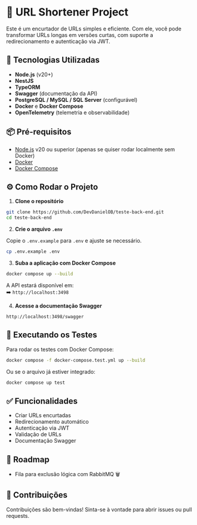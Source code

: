 # 🔗 URL Shortener Project

Este é um encurtador de URLs simples e eficiente. Com ele, você pode transformar URLs longas em versões curtas, com suporte a redirecionamento e autenticação via JWT.

## 🚀 Tecnologias Utilizadas

- **Node.js** (v20+)
- **NestJS**
- **TypeORM**
- **Swagger** (documentação da API)
- **PostgreSQL / MySQL / SQL Server** (configurável)
- **Docker** e **Docker Compose**
- **OpenTelemetry** (telemetria e observabilidade)

## 📦 Pré-requisitos

- [Node.js](https://nodejs.org/) v20 ou superior (apenas se quiser rodar localmente sem Docker)
- [Docker](https://www.docker.com/)
- [Docker Compose](https://docs.docker.com/compose/)

## ⚙️ Como Rodar o Projeto

1. **Clone o repositório**

```bash
git clone https://github.com/DevDanielOB/teste-back-end.git
cd teste-back-end
```

2. **Crie o arquivo `.env`**

Copie o `.env.example` para `.env` e ajuste se necessário.

```bash
cp .env.example .env
```

3. **Suba a aplicação com Docker Compose**

```bash
docker compose up --build
```

A API estará disponível em:  
➡️ `http://localhost:3498`

4. **Acesse a documentação Swagger**

```text
http://localhost:3498/swagger
```

## 🧪 Executando os Testes

Para rodar os testes com Docker Compose:

```bash
docker compose -f docker-compose.test.yml up --build
```

Ou se o arquivo já estiver integrado:

```bash
docker compose up test
```

## ✅ Funcionalidades

- Criar URLs encurtadas
- Redirecionamento automático
- Autenticação via JWT
- Validação de URLs
- Documentação Swagger

## 📌 Roadmap

- Fila para exclusão lógica com RabbitMQ 🗑️

## 🤝 Contribuições

Contribuições são bem-vindas! Sinta-se à vontade para abrir issues ou pull requests.
